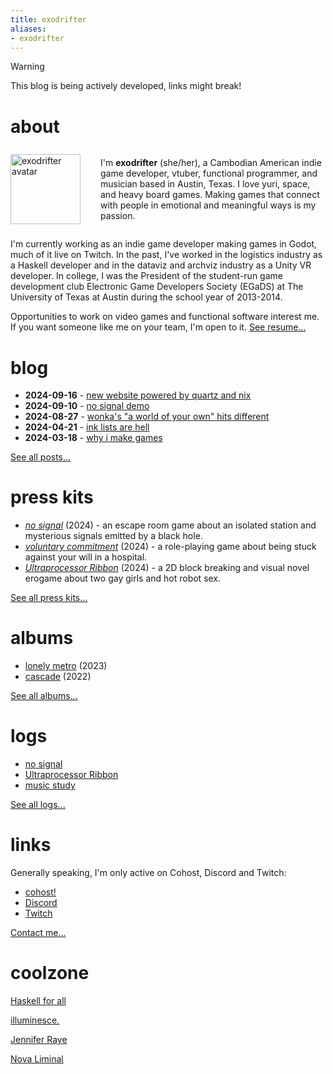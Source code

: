 ```yaml
---
title: exodrifter
aliases:
- exodrifter
---
```


> [!warning]
> This blog is being actively developed, links might break!

# about

<div style="display: flex; flex-direction: row; align-items: center;">
<img src="blog/avatar.png" alt="exodrifter avatar" align="left" style="width: 7rem; margin-right: 2rem;"/>

I'm **exodrifter** (she/her), a Cambodian American indie game developer, vtuber, functional programmer, and musician based in Austin, Texas. I love yuri, space, and heavy board games. Making games that connect with people in emotional and meaningful ways is my passion.

</div>

I'm currently working as an indie game developer making games in Godot, much of it live on Twitch. In the past, I've worked in the logistics industry as a Haskell developer and in the dataviz and archviz industry as a Unity VR developer. In college, I was the President of the student-run game development club Electronic Game Developers Society (EGaDS) at The University of Texas at Austin during the school year of 2013-2014.

Opportunities to work on video games and functional software interest me. If you want someone like me on your team, I'm open to it. [See resume...](resume.md)

# blog

- **2024-09-16** - [new website powered by quartz and nix](blog/20240916090424.md)
- **2024-09-10** - [no signal demo](blog/20240910235854.md)
- **2024-08-27** - [wonka's "a world of your own" hits different](blog/20240827054418.md)
- **2024-04-21** - [ink lists are hell](blog/20240421231554.md)
- **2024-03-18** - [why i make games](blog/20240318110956.md)

[See all posts...](blog/index.md)

# press kits

- _[no signal](press-kits/no-signal.md)_ (2024) - an escape room game about an isolated station and mysterious signals emitted by a black hole.
- _[voluntary commitment](press-kits/voluntary-commitment.md)_ (2024) - a role-playing game about being stuck against your will in a hospital.
- _[Ultraprocessor Ribbon](press-kits/ultraprocessor-ribbon.md)_ (2024) - a 2D block breaking and visual novel erogame about two gay girls and hot robot sex.

[See all press kits...](press-kits/index.md)

# albums

- [lonely metro](albums/lonely-metro/index.md) (2023)
- [cascade](albums/cascade/index.md) (2022)

[See all albums...](albums/index.md)

# logs

- [no signal](notes/no-signal.md)
- [Ultraprocessor Ribbon](notes/ultraprocessor-ribbon.md)
- [music study](notes/music-study.md)

[See all logs...](tags/log.md)

# links

Generally speaking, I'm only active on Cohost, Discord and Twitch:
- <i class="ri-discuss-fill"></i> [cohost!](https://cohost.org/exodrifter)
- <i class="ri-discord-fill"></i> [Discord](https://discord.gg/arqFQVt)
- <i class="ri-twitch-fill"></i> [Twitch](https://www.twitch.tv/exodrifter_)

[Contact me...](contact.md)

# coolzone

<div class="flex">

[Haskell for all](https://www.haskellforall.com/)

[illuminesce.](https://chostett.com/)

[Jennifer Raye](https://jennraye.moe)

[Nova Liminal](https://novashy.com/webjam/index.html)

</div>
